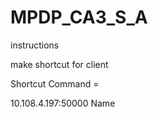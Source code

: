 # MPDP_CA3_S_A
 
instructions

make shortcut for client

Shortcut Command =

10.108.4.197:50000 Name

